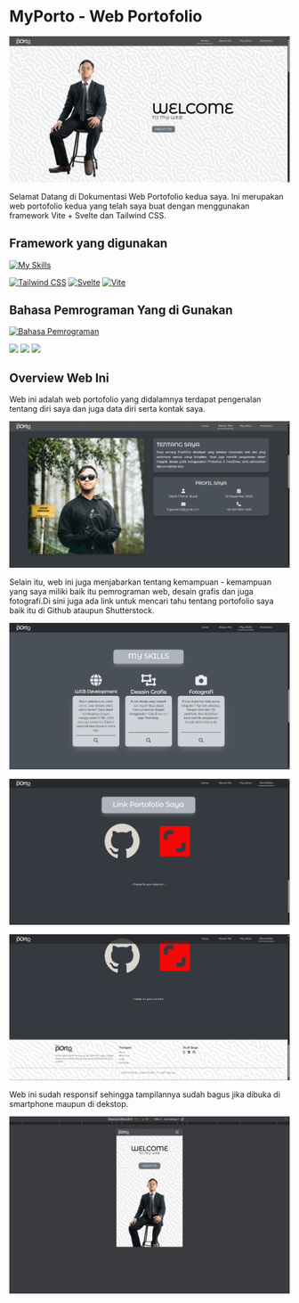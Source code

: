 # MyPorto - Web Portofolio

![Foto](docs/Foto-web1.png)

Selamat Datang di Dokumentasi Web Portofolio kedua saya.
Ini merupakan web portofolio kedua yang telah saya buat dengan menggunakan framework Vite + Svelte dan Tailwind CSS.

## Framework yang digunakan

[![My Skills](https://skillicons.dev/icons?i=tailwindcss,svelte,vite)]()

[![Tailwind CSS](https://img.shields.io/badge/tailwindcss-563D7C?style=for-the-badge&logo=tailwindcss&logoColor=white)]() [![Svelte](https://img.shields.io/badge/Svelte-%23f1413d.svg?style=for-the-badge&logo=svelte&logoColor=white)]() [![Vite](https://img.shields.io/badge/Svelte-%23f1413d.svg?style=for-the-badge&logo=vite&logoColor=white)]()

## Bahasa Pemrograman Yang di Gunakan

[![Bahasa Pemrograman](https://skillicons.dev/icons?i=html,css,js)]()

[![](https://img.shields.io/badge/JavaScript-323330?style=for-the-badge&logo=javascript&logoColor=F7DF1E)]() [![](https://img.shields.io/badge/HTML5-E34F26?style=for-the-badge&logo=html5&logoColor=white)]() [![](https://img.shields.io/badge/CSS3-1572B6?style=for-the-badge&logo=css3&logoColor=white)]()

## Overview Web Ini

Web ini adalah web portofolio yang didalamnya terdapat pengenalan tentang diri saya dan juga data diri serta kontak saya.

![Foto](docs/Foto-web2.png)

Selain itu, web ini juga menjabarkan tentang kemampuan - kemampuan yang saya miliki baik itu pemrograman web, desain grafis dan juga fotografi.Di sini
juga ada link untuk mencari tahu tentang portofolio saya baik itu di Github ataupun Shutterstock.

![Foto](docs/Foto-web3.png)

![Foto](docs/Foto-web4.png)

![Foto](docs/Foto-web5.png)

Web ini sudah responsif sehingga tampilannya sudah bagus jika dibuka di smartphone maupun di dekstop.

![Foto](docs/Foto-web6.png)
